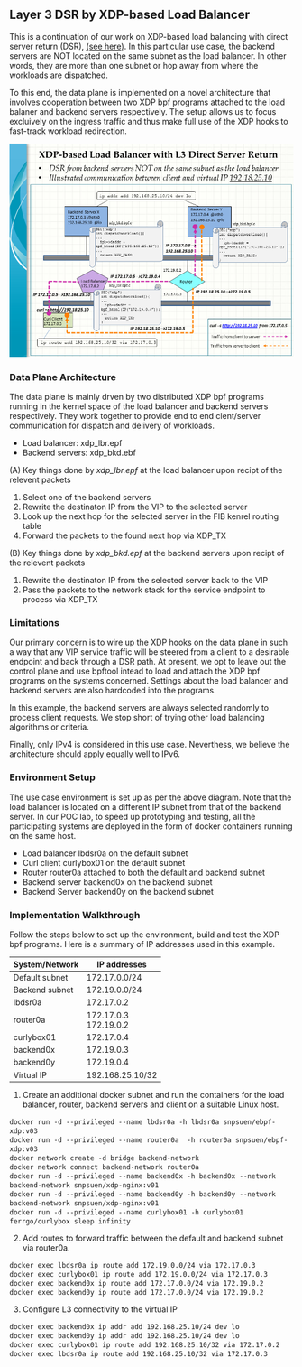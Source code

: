 ## Layer 3 DSR by XDP-based Load Balancer

This is a continuation of our work on XDP-based load balancing with direct server return (DSR), [(see here)](https://github.com/snpsuen/XDP_LBDSR_Enhance). In this particular use case, the backend servers are NOT located on the same subnet as the load balancer. In other words, they are more than one subnet or hop away from where the workloads are dispatched.

To this end, the data plane is implemented on a novel architecture that involves cooperation between two XDP bpf programs attached to the load balaner and backend servers respectively. The setup allows us to focus excluively on the ingress traffic and thus make full use of the XDP hooks to fast-track workload redirection.

![XDP Load Balancer with L3 DSR](XDP_L3DSR_LoadBalancer01.png)

### Data Plane Architecture

The data plane is mainly drven by two distributed XDP bpf programs running in the kernel space of the load balancer and backend servers respectively. They work together to provide end to end clent/server communication for dispatch and delivery of workloads.
* Load balancer: xdp_lbr.epf
* Backend servers: xdp_bkd.ebf

(A) Key things done by <em> xdp_lbr.epf </em> at the load balancer upon recipt of the relevent packets
1. Select one of the backend servers
2. Rewrite the destinaton IP from the VIP to the selected server
3. Look up the next hop for the selected server in the FIB kenrel routing table
4. Forward the packets to the found next hop via XDP_TX

(B) Key things done by <em> xdp_bkd.epf </em> at the backend servers upon recipt of the relevent packets
1. Rewrite the destinaton IP from the selected server back to the VIP
2. Pass the packets to the network stack for the service endpoint to process via XDP_TX

### Limitations

Our primary concern is to wire up the XDP hooks on the data plane in such a way that any VIP service traffic will be steered from a client to a desirable endpoint and back through a DSR path. At present, we opt to leave out the control plane and use bpftool intead to load and attach the XDP bpf programs on the systems concerned. Settings about the load balancer and backend servers are also hardcoded into the programs.

In this example, the backend servers are always selected randomly to process client requests. We stop short of trying other load balancing algorithms or criteria.

Finally, only IPv4 is considered in this use case. Neverthess, we believe the architecture should apply equally well to IPv6.

### Environment Setup

The use case environment is set up as per the above diagram. Note that the load balancer is located on a different IP subnet from that of the backend server. In our POC lab, to speed up prototyping and testing, all the participating systems are deployed in the form of docker containers running on the same host.
* Load balancer lbdsr0a on the default subnet
* Curl client curlybox01 on the default subnet
* Router router0a attached to both the default and backend subnet
* Backend server backend0x on the backend subnet
* Backend Server backend0y on the backend subnet

### Implementation Walkthrough

Follow the steps below to set up the environment, build and test the XDP bpf programs. Here is a summary of IP addresses used in this example.
<table>
	<thead>
		<tr>
			<th scope="col">System/Network</th>
			<th scope="col">IP addresses</th>
		</tr>
	</thead>
	<tbody>
		<tr>
			<td>Default subnet</td>
			<td aligh="left">172.17.0.0/24</td>
		</tr>
		<tr>
			<td>Backend subnet</td>
			<td aligh="left">172.19.0.0/24</td>
		</tr>
    <tr>
			<td>lbdsr0a</td>
			<td aligh="left">172.17.0.2</td>
		</tr>
    <tr>
			<td>router0a</td>
			<td aligh="left">172.17.0.3<br>172.19.0.2</td>
		</tr>
    <tr>
			<td>curlybox01</td>
			<td aligh="left">172.17.0.4</td>
		</tr>
    <tr>
			<td>backend0x</td>
			<td aligh="left">172.19.0.3</td>
		</tr>
    <tr>
			<td>backend0y</td>
			<td aligh="left">172.19.0.4</td>
		</tr>
    <tr>
			<td>Virtual IP</td>
			<td aligh="left">192.168.25.10/32</td>
		</tr> 
	</tbody>
</table>

1. Create an additional docker subnet and run the containers for the load balancer, router, backend servers and client on a suitable Linux host.
```
docker run -d --privileged --name lbdsr0a -h lbdsr0a snpsuen/ebpf-xdp:v03
docker run -d --privileged --name router0a  -h router0a snpsuen/ebpf-xdp:v03
docker network create -d bridge backend-network 
docker network connect backend-network router0a	
docker run -d --privileged --name backend0x -h backend0x --network backend-network snpsuen/xdp-nginx:v01
docker run -d --privileged --name backend0y -h backend0y --network backend-network snpsuen/xdp-nginx:v01
docker run -d --privileged --name curlybox01 -h curlybox01 ferrgo/curlybox sleep infinity
```

2. Add routes to forward traffic between the default and backend subnet via router0a. 
```
docker exec lbdsr0a ip route add 172.19.0.0/24 via 172.17.0.3
docker exec curlybox01 ip route add 172.19.0.0/24 via 172.17.0.3
docker exec backend0x ip route add 172.17.0.0/24 via 172.19.0.2
docker exec backend0y ip route add 172.17.0.0/24 via 172.19.0.2
```

3. Configure L3 connectivity to the virtual IP
```
docker exec backend0x ip addr add 192.168.25.10/24 dev lo
docker exec backend0y ip addr add 192.168.25.10/24 dev lo
docker exec curlybox01 ip route add 192.168.25.10/32 via 172.17.0.2
docker exec lbdsr0a ip route add 192.168.25.10/32 via 172.17.0.3
```



